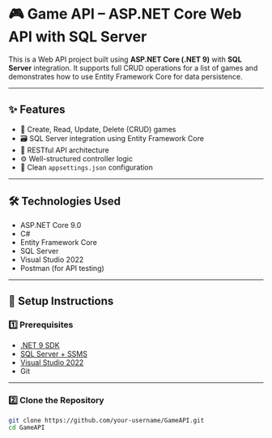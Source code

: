 # 🎮 Game API – ASP.NET Core Web API with SQL Server

This is a Web API project built using **ASP.NET Core (.NET 9)** with **SQL Server** integration. It supports full CRUD operations for a list of games and demonstrates how to use Entity Framework Core for data persistence.

---

## ✨ Features

- 🔄 Create, Read, Update, Delete (CRUD) games
- 🗃️ SQL Server integration using Entity Framework Core
- 🧩 RESTful API architecture
- ⚙️ Well-structured controller logic
- 🔐 Clean `appsettings.json` configuration

---

## 🛠️ Technologies Used

- ASP.NET Core 9.0
- C#
- Entity Framework Core
- SQL Server
- Visual Studio 2022
- Postman (for API testing)

---

## 📂 Setup Instructions

### 1️⃣ Prerequisites

- [.NET 9 SDK](https://dotnet.microsoft.com/en-us/download)
- [SQL Server + SSMS](https://learn.microsoft.com/en-us/sql/ssms/download-sql-server-management-studio-ssms)
- [Visual Studio 2022](https://visualstudio.microsoft.com/)
- Git

---

### 2️⃣ Clone the Repository

```bash
git clone https://github.com/your-username/GameAPI.git
cd GameAPI
